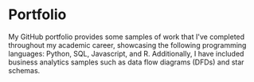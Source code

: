 # Portfolio

My GitHub portfolio provides some samples of work that I've completed throughout my academic career, showcasing the following programming languages: 
Python, SQL, Javascript, and R. Additionally, I have included business analytics samples such as data flow diagrams (DFDs) and star schemas.
